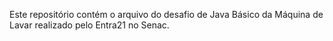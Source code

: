 Este repositório contém o arquivo do desafio de Java Básico da Máquina de Lavar realizado pelo Entra21 no Senac.